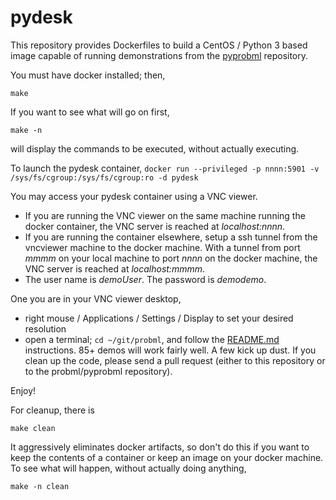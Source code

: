# pydesk

This repository provides Dockerfiles to build a CentOS / Python 3 
based image capable of running demonstrations from the 
[pyprobml](https://github.com/probml/pyprobml) repository.

You must have docker installed; then, 

`
make
`

If you want to see what will go on first, 

`
make -n
`

will display the commands to be executed, without actually executing.

To launch the pydesk container, 
`
docker run --privileged -p nnnn:5901 -v /sys/fs/cgroup:/sys/fs/cgroup:ro -d pydesk
`

You may access your pydesk container using a VNC viewer.  
*  If you are running the VNC viewer on the same machine running the docker container, the VNC server is reached at _localhost:nnnn_.
*  If you are running the container elsewhere, setup a ssh tunnel from the vncviewer machine to the docker machine. With a tunnel from port _mmmm_ on your local machine to port _nnnn_ on the docker machine, the VNC server is reached at _localhost:mmmm_.
*  The user name is _demoUser_.  The password is _demodemo_.

One you are in your VNC viewer desktop, 
*  right mouse / Applications / Settings / Display to set your desired resolution
*  open a terminal; `cd ~/git/probml`, and follow the [README.md](https://github.com/probml/pyprobml) instructions.  85+ demos will work fairly well.  A few kick up dust.  If you clean up the code, please send a pull request (either to this repository or to the probml/pyprobml repository).

Enjoy!

For cleanup, there is

`
make clean
`

It aggressively eliminates docker artifacts, so don't do this if you want to keep the contents of a container or keep an image on your docker machine. To see what will happen, without actually doing anything, 

`
make -n clean
`


